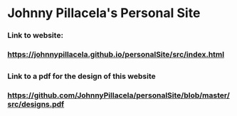 # Johnny Pillacela's Personal Site
### Link to website: 
### https://johnnypillacela.github.io/personalSite/src/index.html
## 
### Link to a pdf for the design of this website
### https://github.com/JohnnyPillacela/personalSite/blob/master/src/designs.pdf 